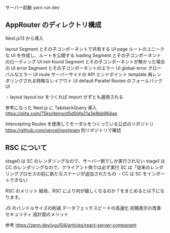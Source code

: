 サーバー起動
yarn run dev

## AppRouter のディレクトリ構成

Next.js13 から導入

layout Segment とその子コンポーネントで共有する UI
page ルートのユニークな UI を作成し、ルートを公開する
loading Segment とその子コンポーネントのローディング UI
not-found Segment とその子コンポーネントが無かった場合の UI
error Segment とその子コンポーネントのエラー UI
global-error グローバルなエラー UI
route サーバーサイドの API エンドポイント
template 再レンダリングされる特殊なレイアウト UI
default Parallel Routes のフォールバック UI

・layout
layout.tsx をつくれば import せずとも適用される

参考になった
Next.js に TabstackQuery 導入
https://qiita.com/75ks/items/d5d5bfe21a3e8bb964ae

Intercepting Routes を使用してモーダルをつくっている公式のリポジトリ
https://github.com/vercel/nextgram
別リポジトリで確認

## RSC について

stage0 は SC のレンダリングなので、サーバー側でしか実行されない
stage1 は CC のレンダリングなので、クライアント側では必ず実行
SC は「従来のレンダリングプロセスの前に新たなステージが追加されたもの
・CC は SC をインポートできない

RSC のメリット
結局、RSC により何が嬉しくなるのか？をまとめると以下になります。

JS のバンドルサイズの削減
データフェッチスピードの高速化
初期表示の改善
セキュリティ
設計面のメリット

参考
https://zenn.dev/yuu104/articles/react-server-component
